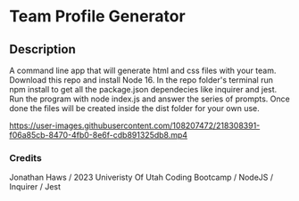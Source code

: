 # Team Profile Generator

## Description
A command line app that will generate html and css files with your team. Download this repo and install Node 16. In the repo folder's terminal run npm install to get all the package.json dependecies like inquirer and jest. Run the program with node index.js and answer the series of prompts. Once done the files will be created inside the dist folder for your own use.

https://user-images.githubusercontent.com/108207472/218308391-f06a85cb-8470-4fb0-8e6f-cdb891325db8.mp4

### Credits
Jonathan Haws / 2023 Univeristy Of Utah Coding Bootcamp / NodeJS / Inquirer / Jest
